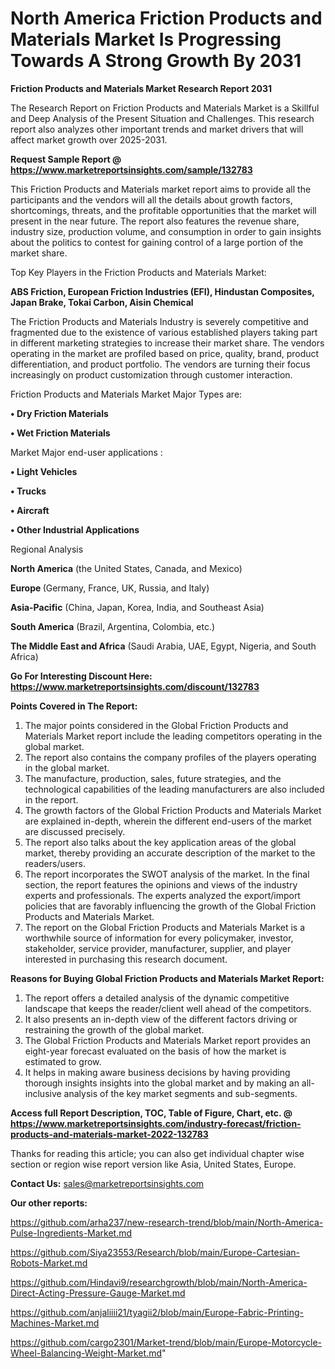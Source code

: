 # North America Friction Products and Materials Market Is Progressing Towards A Strong Growth By 2031

<strong>Friction Products and Materials Market Research Report 2031</strong>

The Research Report on Friction Products and Materials Market is a Skillful and Deep Analysis of the Present Situation and Challenges. This research report also analyzes other important trends and market drivers that will affect market growth over 2025-2031.

<strong>Request Sample Report @ <a href=https://www.marketreportsinsights.com/sample/132783>https://www.marketreportsinsights.com/sample/132783</a></strong>

This Friction Products and Materials market report aims to provide all the participants and the vendors will all the details about growth factors, shortcomings, threats, and the profitable opportunities that the market will present in the near future. The report also features the revenue share, industry size, production volume, and consumption in order to gain insights about the politics to contest for gaining control of a large portion of the market share.

Top Key Players in the Friction Products and Materials Market:

<strong>ABS Friction, European Friction Industries (EFI), Hindustan Composites, Japan Brake, Tokai Carbon, Aisin Chemical</strong>

The Friction Products and Materials Industry is severely competitive and fragmented due to the existence of various established players taking part in different marketing strategies to increase their market share. The vendors operating in the market are profiled based on price, quality, brand, product differentiation, and product portfolio. The vendors are turning their focus increasingly on product customization through customer interaction.

Friction Products and Materials Market Major Types are:

<strong>• Dry Friction Materials

• Wet Friction Materials</strong>

Market Major end-user applications :

<strong>• Light Vehicles

• Trucks

• Aircraft

• Other Industrial Applications</strong>

Regional Analysis

</u><strong><b>North America</b></strong> (the United States, Canada, and Mexico)

<strong><b>Europe </b></strong>(Germany, France, UK, Russia, and Italy)

<strong><b>Asia-Pacific</b></strong> (China, Japan, Korea, India, and Southeast Asia)

<strong><b>South America</b></strong> (Brazil, Argentina, Colombia, etc.)

<strong><b>The Middle East and Africa</b></strong> (Saudi Arabia, UAE, Egypt, Nigeria, and South Africa)

<strong>Go For Interesting Discount Here: <a href=https://www.marketreportsinsights.com/discount/132783>https://www.marketreportsinsights.com/discount/132783</a></strong>

<strong>Points Covered in The Report:</strong>
<ol>
  <li>The major points considered in the Global Friction Products and Materials Market report include the leading competitors operating in the global market.</li>
  <li>The report also contains the company profiles of the players operating in the global market.</li>
  <li>The manufacture, production, sales, future strategies, and the technological capabilities of the leading manufacturers are also included in the report.</li>
  <li>The growth factors of the Global Friction Products and Materials Market are explained in-depth, wherein the different end-users of the market are discussed precisely.</li>
  <li>The report also talks about the key application areas of the global market, thereby providing an accurate description of the market to the readers/users.</li>
  <li>The report incorporates the SWOT analysis of the market. In the final section, the report features the opinions and views of the industry experts and professionals. The experts analyzed the export/import policies that are favorably influencing the growth of the Global Friction Products and Materials Market.</li>
  <li>The report on the Global Friction Products and Materials Market is a worthwhile source of information for every policymaker, investor, stakeholder, service provider, manufacturer, supplier, and player interested in purchasing this research document.</li>
</ol>
<strong>Reasons for Buying Global Friction Products and Materials Market Report:</strong>

<ol>
  <li>The report offers a detailed analysis of the dynamic competitive landscape that keeps the reader/client well ahead of the competitors.</li>
  <li>It also presents an in-depth view of the different factors driving or restraining the growth of the global market.</li>
  <li>The Global Friction Products and Materials Market report provides an eight-year forecast evaluated on the basis of how the market is estimated to grow.</li>
  <li>It helps in making aware business decisions by having providing thorough insights insights into the global market and by making an all-inclusive analysis of the key market segments and sub-segments.</li>
</ol>
<strong>Access full Report Description, TOC, Table of Figure, Chart, etc. @ <a href=https://www.marketreportsinsights.com/industry-forecast/friction-products-and-materials-market-2022-132783>https://www.marketreportsinsights.com/industry-forecast/friction-products-and-materials-market-2022-132783</a></strong>


Thanks for reading this article; you can also get individual chapter wise section or region wise report version like Asia, United States, Europe.

<strong>Contact Us:</strong>
sales@marketreportsinsights.com

<strong>Our other reports:</strong>

<a href=https://github.com/arha237/new-research-trend/blob/main/North-America-Pulse-Ingredients-Market.md>https://github.com/arha237/new-research-trend/blob/main/North-America-Pulse-Ingredients-Market.md</a>

<a href=https://github.com/Siya23553/Research/blob/main/Europe-Cartesian-Robots-Market.md>https://github.com/Siya23553/Research/blob/main/Europe-Cartesian-Robots-Market.md</a>

<a href=https://github.com/Hindavi9/researchgrowth/blob/main/North-America-Direct-Acting-Pressure-Gauge-Market.md>https://github.com/Hindavi9/researchgrowth/blob/main/North-America-Direct-Acting-Pressure-Gauge-Market.md</a>

<a href=https://github.com/anjaliiii21/tyagii2/blob/main/Europe-Fabric-Printing-Machines-Market.md>https://github.com/anjaliiii21/tyagii2/blob/main/Europe-Fabric-Printing-Machines-Market.md</a>

<a href=https://github.com/cargo2301/Market-trend/blob/main/Europe-Motorcycle-Wheel-Balancing-Weight-Market.md>https://github.com/cargo2301/Market-trend/blob/main/Europe-Motorcycle-Wheel-Balancing-Weight-Market.md</a>"

